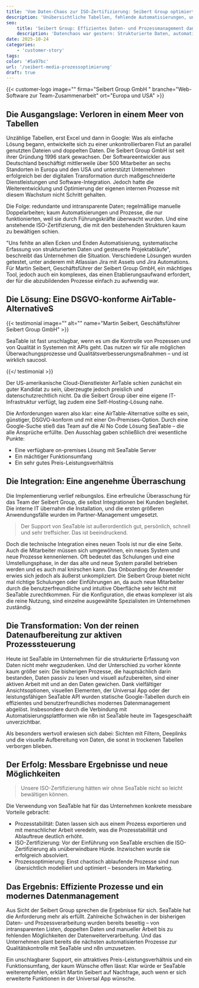 ```yaml
---
title: 'Vom Daten-Chaos zur ISO-Zertifizierung: Seibert Group optimiert Prozesse mit SeaTable'
description: 'Unübersichtliche Tabellen, fehlende Automatisierungen, unsystematische Prozesse – und dann kam SeaTable. Die Transformation der Daten- und Prozessverwaltung bei der Seibert Group zeigt, was mit dem richtigen Tool möglich ist.'
seo:
    title: 'Seibert Group: Effizientes Daten- und Prozessmanagement dank SeaTable'
    description: 'Datenchaos war gestern: Strukturierte Daten, automatisierte Prozesse '
date: 2025-10-24
categories:
    - 'customer-story'
tags:
color: '#5a97bc'
url: '/seibert-media-prozessoptimierung'
draft: true
---
```


{{< customer-logo image="" firma="Seibert Group GmbH " branche="Web-Software zur Team-Zusammenarbeit" ort="Europa und USA" >}}

## Die Ausgangslage: Verloren in einem Meer von Tabellen
Unzählige Tabellen, erst Excel und dann in Google: Was als einfache Lösung begann, entwickelte sich zu einer unkontrollierbaren Flut an parallel genutzten Dateien und doppelten Daten. Die Seibert Group GmbH ist seit ihrer Gründung 1996 stark gewachsen. Der Softwareentwickler aus Deutschland beschäftigt mittlerweile über 500 Mitarbeiter an sechs Standorten in Europa und den USA und unterstützt Unternehmen erfolgreich bei der digitalen Transformation durch maßgeschneiderte Dienstleistungen und Software-Integration. Jedoch hatte die Weiterentwicklung und Optimierung der eigenen internen Prozesse mit diesem Wachstum nicht Schritt gehalten. 

Die Folge: redundante und intransparente Daten; regelmäßige manuelle Doppelarbeiten; kaum Automatisierungen und Prozesse, die nur funktionierten, weil sie durch Führungskräfte überwacht wurden. Und eine anstehende ISO-Zertifizierung, die mit den bestehenden Strukturen kaum zu bewältigen schien.

"Uns fehlte an allen Ecken und Enden Automatisierung, systematische Erfassung von strukturierten Daten und gesteuerte Projektabläufe", beschreibt das Unternehmen die Situation. Verschiedene Lösungen wurden getestet, unter anderem mit Atlassian Jira mit Assets und Jira Automations. Für Martin Seibert, Geschäftsführer der Seibert Group GmbH, ein mächtiges Tool, jedoch auch ein komplexes, das einen Etablierungsaufwand erfordert, der für die abzubildenden Prozesse einfach zu aufwendig war.

## Die Lösung: Eine DSGVO-konforme AirTable-AlternativeS

{{< testimonial image="" alt="" name="Martin Seibert, Geschäftsführer Seibert Group GmbH" >}}

SeaTable ist fast unschlagbar, wenn es um die Kontrolle von Prozessen und von Qualität in Systemen mit APIs geht. Das nutzen wir für alle möglichen Überwachungsprozesse und Qualitätsverbesserungsmaßnahmen – und ist wirklich saucool.

{{</ testimonial >}}

Der US-amerikanische Cloud-Dienstleister AirTable schien zunächst ein guter Kandidat zu sein, überzeugte jedoch preislich und datenschutzrechtlich nicht. Da die Seibert Group über eine eigene IT-Infrastruktur verfügt, lag zudem eine Self-Hosting-Lösung nahe. 

Die Anforderungen waren also klar: eine AirTable-Alternative sollte es sein, günstiger, DSGVO-konform und mit einer On-Premises-Option. Durch eine Google-Suche stieß das Team auf die AI No Code Lösung SeaTable – die alle Ansprüche erfüllte. Den Ausschlag gaben schließlich drei wesentliche Punkte:

* Eine verfügbare on-premises Lösung mit SeaTable Server
* Ein mächtiger Funktionsumfang
* Ein sehr gutes Preis-Leistungsverhältnis

## Die Integration: Eine angenehme Überraschung

Die Implementierung verlief reibungslos. Eine erfreuliche Überasschung für das Team der Seibert Group, die selbst Integrationen bei Kunden begleitet. Die interne IT übernahm die Installation, und die ersten größeren Anwendungsfälle wurden im Partner-Management umgesetzt. 

> Der Support von SeaTable ist außerordentlich gut, persönlich, schnell und sehr treffsicher. Das ist beeindruckend.

Doch die technische Integration eines neuen Tools ist nur die eine Seite. Auch die Mitarbeiter müssen sich umgewöhnen, ein neues System und neue Prozesse kennenlernen. Oft bedeutet das Schulungen und eine Umstellungsphase, in der das alte und neue System parallel betrieben werden und es auch mal knirschen kann. Das Onboarding der Anwender erwies sich jedoch als äußerst unkompliziert. Die Seibert Group bietet nicht mal richtige Schulungen oder Einführungen an, da auch neue Mitarbeiter durch die benutzerfreundliche und intuitive Oberfläche sehr leicht mit SeaTable zurechtkommen. Für die Konfiguration, die etwas komplexer ist als die reine Nutzung, sind einzelne ausgewählte Spezialisten im Unternehmen zuständig. 

## Die Transformation: Von der reinen Datenaufbereitung zur aktiven Prozesssteuerung
Heute ist SeaTable im Unternehmen für die strukturierte Erfassung von Daten nicht mehr wegzudenken. Und der Unterschied zu vorher könnte kaum größer sein: Die bisherigen Prozesse, die hauptsächlich darin bestanden, Daten passiv zu lesen und visuell aufzubereiten, sind einer aktiven Arbeit mit und an den Daten gewichen. Dank vielfältiger Ansichtsoptionen, visuellen Elementen, der Universal App oder der leistungsfähigen SeaTable API wurden statische Google-Tabellen durch ein effizientes und benutzerfreundliches modernes Datenmanagement abgelöst. Insbesondere durch die Verbindung mit Automatisierungsplattformen wie n8n ist SeaTable heute im Tagesgeschaäft unverzichtbar.

Als besonders wertvoll erwiesen sich dabei: Sichten mit Filtern, Deeplinks und die visuelle Aufbereitung von Daten, die sonst in trockenen Tabellen verborgen blieben.

## Der Erfolg: Messbare Ergebnisse und neue Möglichkeiten

> Unsere ISO-Zertifizierung hätten wir ohne SeaTable nicht so leicht bewältigen können.

Die Verwendung von SeaTable hat für das Unternehmen konkrete messbare Vorteile gebracht: 

* Prozesstabilität: Daten lassen sich aus einem Prozess exportieren und mit menschlicher Arbeit veredeln, was die Prozesstabilität und Ablauftreue deutlich erhöht. 
* ISO-Zertifizierung: Vor der Einführung von SeaTable erschien die ISO-Zertifizierung als unüberwindbare Hürde. Inzwischen wurde sie erfolgreich absolviert.
* Prozessoptimierung: Einst chaotisch ablaufende Prozesse sind nun übersichtlich modelliert und optimiert – besonders im Marketing. 
  
## Das Ergebnis: Effiziente Prozesse und ein modernes Datenmanagement 
Aus Sicht der Seibert Group sprechen die Ergebnisse für sich. SeaTable hat die Anforderung mehr als erfüllt. Zahlreiche Schwächen in der bisherigen Daten- und Prozessverarbeitung wurden bereits beseitig – von intransparenten Listen, doppelten Daten und manueller Arbeit bis zu fehlenden Möglichkeiten der Datenweiterverarbeitung. Und das Unternehmen plant bereits die nächsten automatisierten Prozesse zur Qualitätskontrolle mit SeaTable und n8n umzusetzen. 

Ein unschlagbarer Support, ein attraktives Preis-Leistungsverhältnis und ein Funktionsumfang, der kaum Wünsche offen lässt: Klar würde er SeaTable weiterempfehlen, erklärt Martin Seibert auf Nachfrage, auch wenn er sich erweiterte Funktionen in der Universal App wünsche.